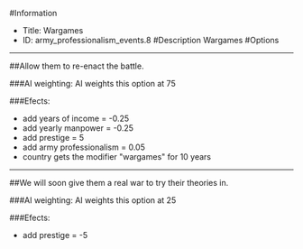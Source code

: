 #Information
 - Title: Wargames
 - ID: army_professionalism_events.8
#Description
Wargames
#Options

___
##Allow them to re-enact the battle.

###AI weighting:
AI weights this option at 75


###Efects:<ul><li>add years of income = -0.25</li><li>add yearly manpower = -0.25</li><li>add prestige = 5</li><li>add army professionalism = 0.05</li><li>country gets the modifier "wargames" for 10 years</li></ul>

___
##We will soon give them a real war to try their theories in.

###AI weighting:
AI weights this option at 25


###Efects:<ul><li>add prestige = -5</li></ul>
